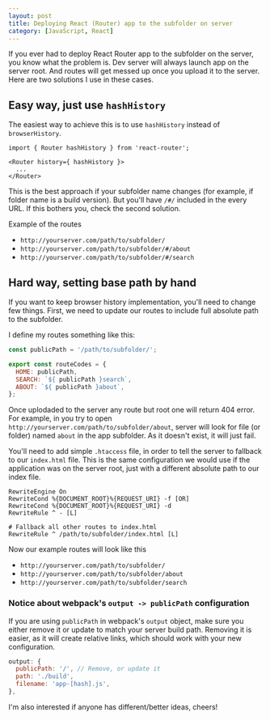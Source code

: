 ```yaml
---
layout: post
title: Deploying React (Router) app to the subfolder on server
category: [JavaScript, React]
---
```


If you ever had to deploy React Router app to the subfolder on the server, you know what the problem is.
Dev server will always launch app on the server root.
And routes will get messed up once you upload it to the server.
Here are two solutions I use in these cases.

## Easy way, just use `hashHistory`

The easiest way to achieve this is to use `hashHistory` instead of `browserHistory`.

```
import { Router hashHistory } from 'react-router';

<Router history={ hashHistory }>
  ...
</Router>
```

This is the best approach if your subfolder name changes
(for example, if folder name is a build version).
But you'll have `/#/` included in the every URL.
If this bothers you, check the second solution.

<!--more-->

Example of the routes

* `http://yourserver.com/path/to/subfolder/`
* `http://yourserver.com/path/to/subfolder/#/about`
* `http://yourserver.com/path/to/subfolder/#/search`

## Hard way, setting base path by hand

If you want to keep browser history implementation, you'll need to change few things.
First, we need to update our routes to include full absolute path to the subfolder.

I define my routes something like this:

```javascript
const publicPath = '/path/to/subfolder/';

export const routeCodes = {
  HOME: publicPath,
  SEARCH: `${ publicPath }search`,
  ABOUT: `${ publicPath }about`,
};
```

Once uplodaded to the server any route but root one will return 404 error.
For example, in you try to open `http://yourserver.com/path/to/subfolder/about`,
server will look for file (or folder) named `about` in the app subfolder.
As it doesn't exist, it will just fail.

You'll need to add simple `.htaccess` file,
in order to tell the server to fallback to our `index.html` file.
This is the same configuration we would use if the application was on the server root,
just with a different absolute path to our index file.

```
RewriteEngine On
RewriteCond %{DOCUMENT_ROOT}%{REQUEST_URI} -f [OR]
RewriteCond %{DOCUMENT_ROOT}%{REQUEST_URI} -d
RewriteRule ^ - [L]

# Fallback all other routes to index.html
RewriteRule ^ /path/to/subfolder/index.html [L]
```

Now our example routes will look like this

* `http://yourserver.com/path/to/subfolder/`
* `http://yourserver.com/path/to/subfolder/about`
* `http://yourserver.com/path/to/subfolder/search`

### Notice about webpack's `output -> publicPath` configuration

If you are using `publicPath` in webpack's `output` object,
make sure you either remove it or update to match your server build path.
Removing it  is easier, as it will create relative links,
which should work with your new configuration.

```javascript
output: {
  publicPath: '/', // Remove, or update it
  path: './build',
  filename: 'app-[hash].js',
},
```

I'm also interested if anyone has different/better ideas, cheers!
